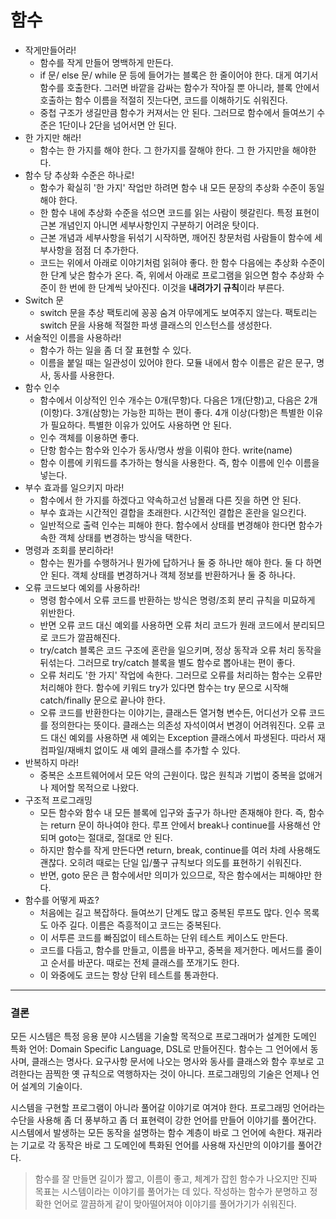# 함수
* 작게만들어라!
  * 함수를 작게 만들어 명백하게 만든다.
  * if 문/ else 문/ while 문 등에 들어가는 블록은 한 줄이어야 한다. 대게 여기서 함수를 호출한다. 그러면 바깥을 감싸는 함수가 작아질 뿐 아니라, 블록 안에서 호출하는 함수 이름을 적절히 짓는다면, 코드를 이해하기도 쉬워진다.
  * 중첩 구조가 생길만큼 함수가 커져서는 안 된다. 그러므로 함수에서 들여쓰기 수준은 1단이나 2단을 넘어서면 안 된다.
* 한 가지만 해라!
  * 함수는 한 가지를 해야 한다. 그 한가지를 잘해야 한다. 그 한 가지만을 해야한다.
* 함수 당 추상화 수준은 하나로!
  * 함수가 확실히 '한 가지' 작업만 하려면 함수 내 모든 문장의 추상화 수준이 동일해야 한다. 
  * 한 함수 내에 추상화 수준을 섞으면 코드를 읽는 사람이 헷갈린다. 특정 표현이 근본 개념인지 아니면 세부사항인지 구분하기 어려운 탓이다.
  * 근본 개념과 세부사항을 뒤섞기 시작하면, 깨어진 창문처럼 사람들이 함수에 세부사항을 점점 더 추가한다.
  * 코드는 위에서 아래로 이야기처럼 읽혀야 좋다. 한 함수 다음에는 추상화 수준이 한 단계 낮은 함수가 온다. 즉, 위에서 아래로 프로그램을 읽으면 함수 추상화 수준이 한 번에 한 단계씩 낮아진다. 이것을 **내려가기 규칙**이라 부른다.
* Switch 문
  * switch 문을 추상 팩토리에 꽁꽁 숨겨 아무에게도 보여주지 않는다. 팩토리는 switch 문을 사용해 적절한 파생 클래스의 인스턴스를 생성한다. 
* 서술적인 이름을 사용하라!
  * 함수가 하는 일을 좀 더 잘 표현할 수 있다.
  * 이름을 붙일 때는 일관성이 있어야 한다. 모듈 내에서 함수 이름은 같은 문구, 명사, 동사를 사용한다.
* 함수 인수
  * 함수에서 이상적인 인수 개수는 0개(무항)다. 다음은 1개(단항)고, 다음은 2개(이항)다. 3개(삼항)는 가능한 피하는 편이 좋다. 4개 이상(다항)은 특별한 이유가 필요하다. 특별한 이유가 있어도 사용하면 안 된다.
  * 인수 객체를 이용하면 좋다.
  * 단항 함수는 함수와 인수가 동사/명사 쌍을 이뤄야 한다. write(name)
  * 함수 이름에 키워드를 추가하는 형식을 사용한다. 즉, 함수 이름에 인수 이름을 넣는다.
* 부수 효과를 일으키지 마라!
  * 함수에서 한 가지를 하겠다고 약속하고선 남몰래 다른 짓을 하면 안 된다.
  * 부수 효과는 시간적인 결합을 초래한다. 시간적인 결합은 혼란을 일으킨다. 
  * 일반적으로 출력 인수는 피해야 한다. 함수에서 상태를 변경해야 한다면 함수가 속한 객체 상태를 변경하는 방식을 택한다.
* 명령과 조회를 분리하라!
  * 함수는 뭔가를 수행하거나 뭔가에 답하거나 둘 중 하나만 해야 한다. 둘 다 하면 안 된다. 객체 상태를 변경하거나 객체 정보를 반환하거나 둘 중 하나다.
* 오류 코드보다 예외를 사용하라!
  * 명령 함수에서 오류 코드를 반환하는 방식은 명령/조회 분리 규칙을 미묘하게 위반한다.
  * 반면 오류 코드 대신 예외를 사용하면 오류 처리 코드가 원래 코드에서 분리되므로 코드가 깔끔해진다.
  * try/catch 블록은 코드 구조에 혼란을 일으키며, 정상 동작과 오류 처리 동작을 뒤섞는다. 그러므로 try/catch 블록을 별도 함수로 뽑아내는 편이 좋다.
  * 오류 처리도 '한 가지' 작업에 속한다. 그러므로 오류를 처리하는 함수는 오류만 처리해야 한다. 함수에 키워드 try가 있다면 함수는 try 문으로 시작해 catch/finally 문으로 끝나야 한다.
  * 오류 코드를 반환한다는 이야기는, 클래스든 열거형 변수든, 어디선가 오류 코드를 정의한다는 뜻이다. 클래스는 의존성 자석이여서 변경이 어려워진다. 오류 코드 대신 예외를 사용하면 새 예외는 Exception 클래스에서 파생된다. 따라서 재컴파일/재배치 없이도 새 예외 클래스를 추가할 수 있다.
* 반복하지 마라!
  * 중복은 소프트웨어에서 모든 악의 근원이다. 많은 원칙과 기법이 중복을 없애거나 제어할 목적으로 나왔다.
* 구조적 프로그래밍
  * 모든 함수와 함수 내 모든 블록에 입구와 출구가 하나만 존재해야 한다. 즉, 함수는 return 문이 하나여야 한다. 루프 안에서 break나 continue를 사용해선 안 되며 goto는 절대로, 절대로 안 된다.
  * 하지만 함수를 작게 만든다면 return, break, continue를 여러 차례 사용해도 괜찮다. 오히려 때로는 단일 입/풀구 규칙보다 의도를 표현하기 쉬워진다.
  * 반면, goto 문은 큰 함수에서만 의미가 있으므로, 작은 함수에서는 피해야만 한다.
* 함수를 어떻게 짜죠?
  * 처음에는 길고 복잡하다. 들여쓰기 단계도 많고 중복된 루프도 많다. 인수 목록도 아주 길다. 이름은 즉흥적이고 코드는 중복된다. 
  * 이 서투른 코드를 빠짐없이 테스트하는 단위 테스트 케이스도 만든다.
  * 코드를 다듬고, 함수를 만들고, 이름을 바꾸고, 중복을 제거한다. 메서드를 줄이고 순서를 바꾼다. 때로는 전체 클래스를 쪼개기도 한다. 
  * 이 와중에도 코드는 항상 단위 테스트를 통과한다.
<hr/>

### 결론
모든 시스템은 특정 응용 분야 시스템을 기술할 목적으로 프로그래머가 설계한 도메인 특화 언어: Domain Specific Language, DSL로 만들어진다. 함수는 그 언어에서 동사며, 클래스는 명사다. 요구사항 문서에 나오는 명사와 동사를 클래스와 함수 후보로 고려한다는 끔찍한 옛 규칙으로 역행하자는 것이 아니다. 프로그래밍의 기술은 언제나 언어 설계의 기술이다. 

시스템을 구현할 프로그램이 아니라 풀어갈 이야기로 여겨야 한다. 프로그래밍 언어라는 수단을 사용해 좀 더 풍부하고 좀 더 표현력이 강한 언어를 만들어 이야기를 풀어간다. 시스템에서 발생하는 모든 동작을 설명하는 함수 계층이 바로 그 언어에 속한다. 재귀라는 기교로 각 동작은 바로 그 도메인에 특화된 언어를 사용해 자신만의 이야기를 풀어간다.
> 함수를 잘 만들면 길이가 짧고, 이름이 좋고, 체계가 잡힌 함수가 나오지만 진짜 목표는 시스템이라는 이야기를 풀어가는 데 있다. 작성하는 함수가 분명하고 정확한 언어로 깔끔하게 같이 맞아떨어져야 이야기를 풀어가기가 쉬워진다.
